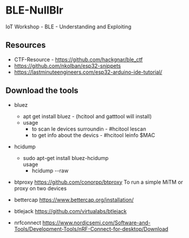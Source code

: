 # BLE-NullBlr
IoT Workshop - BLE - Understanding and Exploiting 



## Resources
- CTF-Resource - https://github.com/hackgnar/ble_ctf
- https://github.com/nkolban/esp32-snippets
- https://lastminuteengineers.com/esp32-arduino-ide-tutorial/

## Download the tools
- bluez 
    - apt get install bluez  - (hcitool and gatttool will install)
    - usage
       - to scan le devices surroundin - #hcitool lescan 
       - to get info about the devics  - #hcitool leinfo $MAC
- hcidump 
    - sudo apt-get install bluez-hcidump	
      usage 
       - hcidump --raw
- btproxy	https://github.com/conorpp/btproxy	To run a simple MiTM or proxy on two devices
- bettercap	https://www.bettercap.org/installation/	
    
- btlejack	https://github.com/virtualabs/btlejack	
- nrfconnect https://www.nordicsemi.com/Software-and-Tools/Development-Tools/nRF-Connect-for-desktop/Download 

